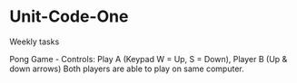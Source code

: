 # Unit-Code-One
Weekly tasks 

Pong Game - Controls: Play A (Keypad W = Up,  S = Down), Player B (Up & down arrows) Both players are able to play on same computer.
